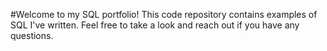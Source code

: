 #Welcome to my SQL portfolio! This code repository contains examples of SQL I've written. Feel free to take a look and reach out if you have any questions.
